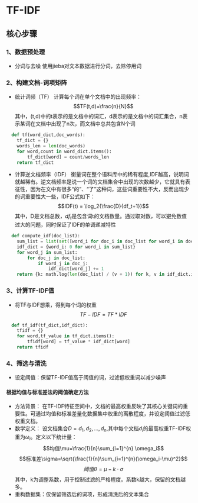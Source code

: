 # TF-IDF
## 核心步骤
### 1、数据预处理
* 分词与去噪
  使用jieba对文本数据进行分词，去除停用词
### 2、构建文档-词项矩阵
* 统计词频（TF）
  计算每个词在单个文档中的出现频率：
$$TF(t,d)=\frac{n}{N}$$
  其中，(t,d)中的t表示的是文档中的词汇，d表示的是文档中的词汇集合，n表示某词在文档中出现了n次，而文档中总共包含N个词
```python
  def tf(word_dict,doc_words):
    tf_dict = {}
    words_len = len(doc_words)
    for word,count in word_dict.items():
        tf_dict[word] = count/words_len
    return tf_dict
```
* 计算逆文档频率（IDF）
  衡量词在整个语料库中的稀有程度,IDF越高，说明词就越稀有。逆文档频率是说一个词的文档集合中出现的次数越少，它就具有表征性，因为在文中有很多“的”、“了”这种词，这些词重要性不大，反而出现少的词重要性大一些，IDF公式如下：
  $$IDF(t) = \log_2{\frac{D}{df_t+1}}$$
  其中，D是文档总数，$df_t$是包含词t的文档数量。通过取对数，可以避免数值过大的问题，同时保证了IDF的单调递减特性
```python
  def compute_idf(doc_list):
    sum_list = list(set([word_i for doc_i in doc_list for word_i in doc_i]))
    idf_dict = {word_i: 0 for word_i in sum_list}
    for word_j in sum_list:
        for doc_j in doc_list:
            if word_j in doc_j:
                idf_dict[word_j] += 1
    return {k: math.log(len(doc_list) / (v + 1)) for k, v in idf_dict.items()}
```
  
### 3、计算TF-IDF值
* 将TF与IDF想乘，得到每个词的权重
  $$TF-IDF = TF * IDF$$
```python
  def tf_idf(tf_dict,idf_dict):
    tfidf = {}
    for word,tf_value in tf_dict.items():
        tfidf[word] = tf_value * idf_dict[word]
    return tfidf
```
### 4、筛选与清洗
* 设定阈值：保留TF-IDF值高于阈值的词，过滤低权重词以减少噪声
#### 根据均值与标准差法的阈值确定方法
* 方法背景：
  在TF-IDF特征空间中，文档的最高权重反映了其核心关键词的重要性。可通过均值和标准差量化数据集中权重的离散程度，并设定阈值过滤低权重文档。
* 数学定义：
  设文档集合$D={d_1,d_2,...,d_n}$,其中每个文档$d_i$的最高权重TF-IDF权重为$\omega_i$。定义以下统计量：
  $$均值\mu=\frac{1}{n}\sum_{i=1}^{n} \omega_i$$
  $$标准差\sigma=\sqrt{\frac{1}{n}\sum_{i=1}^{n}(\omega_i-\mu)^2}$$
  $$阈值\theta=\mu-k\cdot\sigma$$
  其中，k为调整系数，用于控制过滤的严格程度。系数k越大，保留的文档越多。
* 重构数据集：仅保留筛选后的词项，形成清洗后的文本集合
